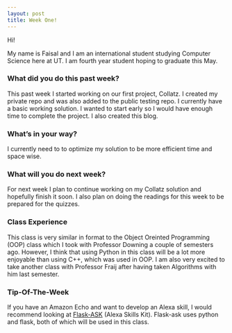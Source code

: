 ```yaml
---
layout: post
title: Week One!
---
```



Hi! 

My name is Faisal and I am an international student studying Computer Science here at UT. I am fourth year student hoping to graduate this May.

### What did you do this past week?

This past week I started working on our first project, Collatz. I created my private repo and was also added to the public testing repo. I currently have a basic working solution. I wanted to start early so I would have enough time to complete the project. I also created this blog.

### What’s in your way?

I currently need to to optimize my solution to be more efficient time and space wise.

### What will you do next week?

For next week I plan to continue working on my Collatz solution and hopefully finish it soon. I also plan on doing the readings for this week to be prepared for the quizzes.

### Class Experience 

This class is very similar in format to the Object Oreinted Programming (OOP) class which I took with Professor Downing a couple of semesters ago. However, I think that using Python in this class will be a lot more enjoyable than using C++, which was used in OOP. I am also very excited to take another class with Professor Fraij after having taken Algorithms with him last semester. 

### Tip-Of-The-Week

If you have an Amazon Echo and want to develop an Alexa skill, I would recommend looking at [Flask-ASK](https://github.com/johnwheeler/flask-ask) (Alexa Skills Kit). Flask-ask uses python and flask, both of which will be used in this class.
